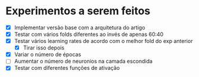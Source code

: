 # Experimentos a serem feitos

- [x] Implementar versão base com a arquitetura do artigo
- [x] Testar com vários folds diferentes ao invés de apenas 60:40
- [x] Testar vários learning rates de acordo com o melhor fold do exp anterior
  - [x] Tirar isso depois
- [x] Variar o número de épocas
- [ ] Aumentar o número de neuronios na camada escondida
- [x] Testar com diferentes funções de ativação
